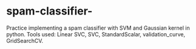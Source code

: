 # spam-classifier-
Practice implementing a spam classifier with SVM and Gaussian kernel in python. Tools used: Linear SVC, SVC, StandardScalar, validation_curve, GridSearchCV. 
